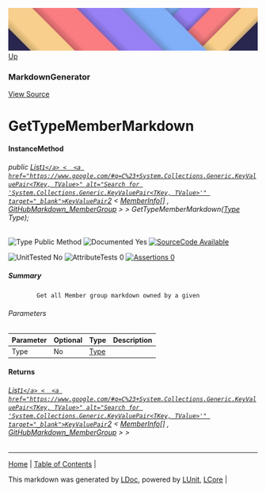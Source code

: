 ![](../Content/LDoc-banner-small.png "")
[Up](MarkdownGenerator.md)
### MarkdownGenerator
[View Source](../Markdown/MarkdownGenerator.cs)
# GetTypeMemberMarkdown
#### InstanceMethod
###### public  <a href="https://www.google.com/#q=C%23+System.Collections.Generic.List<T>" alt="Search for 'System.Collections.Generic.List<T>'" target="_blank">List`1</a> <  <a href="https://www.google.com/#q=C%23+System.Collections.Generic.KeyValuePair<TKey, TValue>" alt="Search for 'System.Collections.Generic.KeyValuePair<TKey, TValue>'" target="_blank">KeyValuePair`2</a> < <a href="https://www.google.com/#q=C%23+System.Reflection.MemberInfo[]" alt="Search for 'System.Reflection.MemberInfo[]'" target="_blank">MemberInfo[]</a> , [GitHubMarkdown_MemberGroup](GitHubMarkdown_MemberGroup.md) > > GetTypeMemberMarkdown(<a href="https://www.google.com/#q=C%23+System.Type" alt="Search for 'System.Type'" target="_blank">Type</a> Type);

![Type Public Method](http://b.repl.ca/v1/Type-Public%20Method-lightgrey.png "") ![Documented Yes](http://b.repl.ca/v1/Documented-Yes-brightgreen.png "") [![SourceCode Available](http://b.repl.ca/v1/SourceCode-Available-brightgreen.png "")](../Markdown/MarkdownGenerator.cs#L348)

![UnitTested No](http://b.repl.ca/v1/UnitTested-No-lightgrey.png "") ![AttributeTests 0](http://b.repl.ca/v1/AttributeTests-0-lightgrey.png "") [![Assertions 0](http://b.repl.ca/v1/Assertions-0-lightgrey.png "")](../Markdown/MarkdownGenerator.cs)
##### Summary

            Get all Member group markdown owned by a given 
###### Parameters

Parameter | Optional | Type | Description
:---  | :---  | :---  | :--- 
Type | No | <a href="https://www.google.com/#q=C%23+System.Type" alt="Search for 'System.Type'" target="_blank">Type</a> | 

#### Returns
######  <a href="https://www.google.com/#q=C%23+System.Collections.Generic.List<T>" alt="Search for 'System.Collections.Generic.List<T>'" target="_blank">List`1</a> <  <a href="https://www.google.com/#q=C%23+System.Collections.Generic.KeyValuePair<TKey, TValue>" alt="Search for 'System.Collections.Generic.KeyValuePair<TKey, TValue>'" target="_blank">KeyValuePair`2</a> < <a href="https://www.google.com/#q=C%23+System.Reflection.MemberInfo[]" alt="Search for 'System.Reflection.MemberInfo[]'" target="_blank">MemberInfo[]</a> , [GitHubMarkdown_MemberGroup](GitHubMarkdown_MemberGroup.md) > >
---

[Home](../../README.md) | [Table of Contents](../../TableOfContents.md) | 


This markdown was generated by [LDoc](https://github.com/CodeSingularity/LDoc), powered by [LUnit](https://github.com/CodeSingularity/LUnit), [LCore](https://github.com/CodeSingularity/LCore) | 

